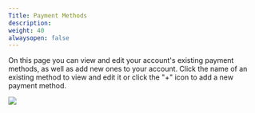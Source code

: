```yaml
---
Title: Payment Methods
description: 
weight: 40
alwaysopen: false
---
```

On this page you can view and edit your account's existing payment
methods, as well as add new ones to your account. Click the name of an
existing method to view and edit it or click the "+" icon to add a new
payment method.

![](/images/rv/payment_methods.png?width=1000&height=365)
